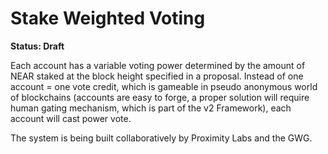 # Stake Weighted Voting

**Status: Draft**

Each account has a variable voting power determined by the amount of NEAR staked at the block height specified in a proposal. Instead of one account = one vote credit, which is gameable in pseudo anonymous world of blockchains (accounts are easy to forge, a proper solution will require human gating mechanism, which is part of the v2 Framework), each account will cast power vote.

The system is being built collaboratively by Proximity Labs and the GWG.
